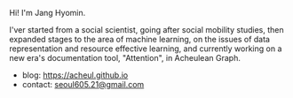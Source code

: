 Hi! I'm Jang Hyomin.

I'ver started from a social scientist, going after social mobility studies,
then expanded stages to the area of machine learning, on the issues of data representation and resource effective learning,
and currently working on a new era's documentation tool, "Attention", in Acheulean Graph.

- blog: https://acheul.github.io
- contact: seoul605.21@gmail.com
